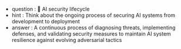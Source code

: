 - question : 🔄 AI security lifecycle
- hint : Think about the ongoing process of securing AI systems from development to deployment
- answer : A continuous process of diagnosing threats, implementing defenses, and validating security measures to maintain AI system resilience against evolving adversarial tactics